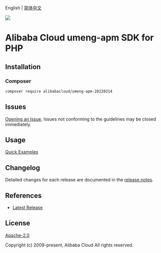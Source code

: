 English | [简体中文](README-CN.md)

![](https://aliyunsdk-pages.alicdn.com/icons/AlibabaCloud.svg)

# Alibaba Cloud umeng-apm SDK for PHP

## Installation

### Composer

```bash
composer require alibabacloud/umeng-apm-20220214
```

## Issues

[Opening an Issue](https://github.com/aliyun/alibabacloud-php-sdk/issues/new), Issues not conforming to the guidelines may be closed immediately.

## Usage

[Quick Examples](https://github.com/aliyun/alibabacloud-php-sdk/blob/master/docs/0-Examples-EN.md#quick-examples)

## Changelog

Detailed changes for each release are documented in the [release notes](./ChangeLog.txt).

## References

* [Latest Release](https://github.com/aliyun/alibabacloud-php-sdk/)

## License

[Apache-2.0](http://www.apache.org/licenses/LICENSE-2.0)

Copyright (c) 2009-present, Alibaba Cloud All rights reserved.
